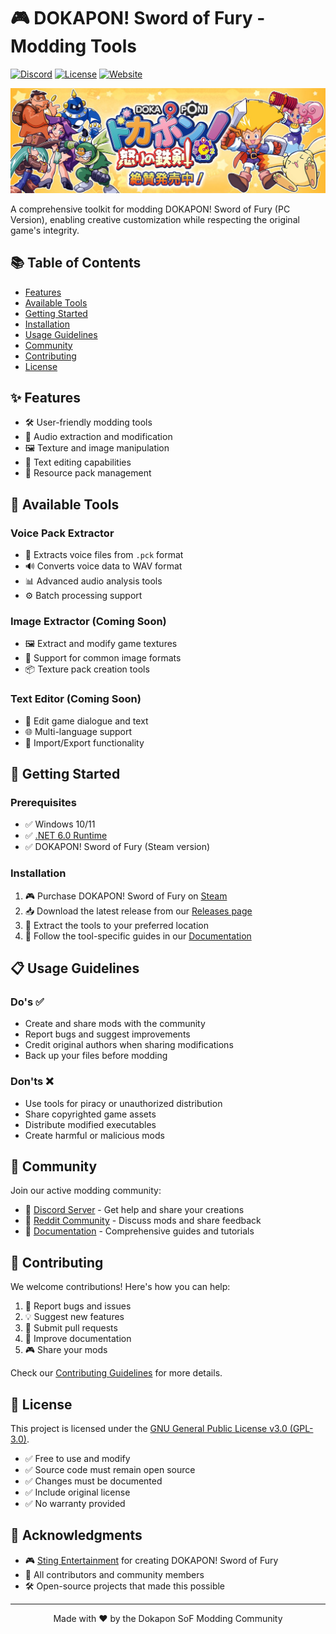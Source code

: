 # 🎮 DOKAPON! Sword of Fury - Modding Tools
[![Discord](https://img.shields.io/discord/123456789?color=7289DA&label=Discord&logo=discord&logoColor=white)](https://discord.gg/wXhAEvhTuR)
[![License](https://img.shields.io/badge/license-GPL--3.0-blue.svg)](LICENSE)
[![Website](https://img.shields.io/badge/Website-Documentation-green)](https://dinasor.github.io/dokaponsof/)

<p align="center">
  <img src="docs/assets/images/banner.jpg" alt="Dokapon SoF Banner" width="600">
</p>

A comprehensive toolkit for modding DOKAPON! Sword of Fury (PC Version), enabling creative customization while respecting the original game's integrity.

## 📚 Table of Contents
- [Features](#-features)
- [Available Tools](#-available-tools)
- [Getting Started](#-getting-started)
- [Installation](#-installation)
- [Usage Guidelines](#-usage-guidelines)
- [Community](#-community)
- [Contributing](#-contributing)
- [License](#-license)

## ✨ Features
- 🛠️ User-friendly modding tools
- 🎵 Audio extraction and modification
- 🖼️ Texture and image manipulation
- 📝 Text editing capabilities
- 🔧 Resource pack management

## 🔧 Available Tools

### Voice Pack Extractor
- 🎤 Extracts voice files from `.pck` format
- 🔊 Converts voice data to WAV format
- 📊 Advanced audio analysis tools
- ⚙️ Batch processing support

### Image Extractor (Coming Soon)
- 🖼️ Extract and modify game textures
- 🎨 Support for common image formats
- 📦 Texture pack creation tools

### Text Editor (Coming Soon)
- 📝 Edit game dialogue and text
- 🌐 Multi-language support
- 🔄 Import/Export functionality

## 🚀 Getting Started

### Prerequisites
- ✅ Windows 10/11
- ✅ [.NET 6.0 Runtime](https://dotnet.microsoft.com/download/dotnet/6.0)
- ✅ DOKAPON! Sword of Fury (Steam version)

### Installation
1. 🎮 Purchase DOKAPON! Sword of Fury on [Steam](https://store.steampowered.com/app/3077020/)
2. 📥 Download the latest release from our [Releases page](https://github.com/DiNaSoR/dokaponsof/releases)
3. 📂 Extract the tools to your preferred location
4. 📖 Follow the tool-specific guides in our [Documentation](https://dinasor.github.io/dokaponsof/)

## 📋 Usage Guidelines

### Do's ✅
- Create and share mods with the community
- Report bugs and suggest improvements
- Credit original authors when sharing modifications
- Back up your files before modding

### Don'ts ❌
- Use tools for piracy or unauthorized distribution
- Share copyrighted game assets
- Distribute modified executables
- Create harmful or malicious mods

## 🌟 Community
Join our active modding community:
- 💬 [Discord Server](https://discord.gg/wXhAEvhTuR) - Get help and share your creations
- 📱 [Reddit Community](https://reddit.com/r/dokaponofficial/) - Discuss mods and share feedback
- 📖 [Documentation](https://dinasor.github.io/dokaponsof/) - Comprehensive guides and tutorials

## 🤝 Contributing
We welcome contributions! Here's how you can help:

1. 🐛 Report bugs and issues
2. 💡 Suggest new features
3. 🔧 Submit pull requests
4. 📖 Improve documentation
5. 🎮 Share your mods

Check our [Contributing Guidelines](CONTRIBUTING.md) for more details.

## 📄 License
This project is licensed under the [GNU General Public License v3.0 (GPL-3.0)](LICENSE).

- ✅ Free to use and modify
- ✅ Source code must remain open source
- ✅ Changes must be documented
- ✅ Include original license
- ✅ No warranty provided

## 💖 Acknowledgments
- 🎮 [Sting Entertainment](https://www.sting.co.jp/) for creating DOKAPON! Sword of Fury
- 👥 All contributors and community members
- 🛠️ Open-source projects that made this possible

---

<p align="center">
  Made with ❤️ by the Dokapon SoF Modding Community
</p>